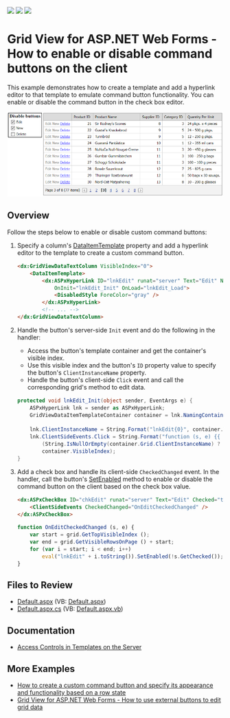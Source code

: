 <!-- default badges list -->
![](https://img.shields.io/endpoint?url=https://codecentral.devexpress.com/api/v1/VersionRange/128539980/13.1.4%2B)
[![](https://img.shields.io/badge/Open_in_DevExpress_Support_Center-FF7200?style=flat-square&logo=DevExpress&logoColor=white)](https://supportcenter.devexpress.com/ticket/details/E2345)
[![](https://img.shields.io/badge/📖_How_to_use_DevExpress_Examples-e9f6fc?style=flat-square)](https://docs.devexpress.com/GeneralInformation/403183)
<!-- default badges end -->
# Grid View for ASP.NET Web Forms - How to enable or disable command buttons on the client

This example demonstrates how to create a template and add a hyperlink editor to that template to emulate command button functionality. You can enable or disable the command button in the check box editor.

![Enable or Disable Buttons](enableOrDisableButtons.png)

## Overview

Follow the steps below to enable or disable custom command buttons:

1. Specify a column's [DataItemTemplate](https://docs.devexpress.com/AspNet/DevExpress.Web.GridViewDataColumn.DataItemTemplate) property and add a hyperlink editor to the template to create a custom command button.

    ```aspx
    <dx:GridViewDataTextColumn VisibleIndex="0">
        <DataItemTemplate>
            <dx:ASPxHyperLink ID="lnkEdit" runat="server" Text="Edit" NavigateUrl="javascript:void(0);"
                OnInit="lnkEdit_Init" OnLoad="lnkEdit_Load">
                <DisabledStyle ForeColor="gray" />
            </dx:ASPxHyperLink>
            <!-- ... -->
    </dx:GridViewDataTextColumn>
    ```

2. Handle the button's server-side `Init` event and do the following in the handler:

   * Access the button's template container and get the container's visible index.
   * Use this visible index and the button's `ID` property value to specify the button's `ClientInstanceName` property.
   * Handle the button's client-side `Click` event and call the corresponding grid's method to edit data.

    ```csharp
    protected void lnkEdit_Init(object sender, EventArgs e) {
        ASPxHyperLink lnk = sender as ASPxHyperLink;
        GridViewDataItemTemplateContainer container = lnk.NamingContainer as GridViewDataItemTemplateContainer;

        lnk.ClientInstanceName = String.Format("lnkEdit{0}", container.VisibleIndex);
        lnk.ClientSideEvents.Click = String.Format("function (s, e) {{ {0}.StartEditRow ({1}); }}",
            (String.IsNullOrEmpty(container.Grid.ClientInstanceName) ? container.Grid.ClientID : container.Grid.ClientInstanceName),
            container.VisibleIndex);
    }
    ```

3. Add a check box and handle its client-side `CheckedChanged` event. In the handler, call the button's [SetEnabled](https://docs.devexpress.com/AspNet/js-ASPxClientEditBase.SetEnabled(value)) method to enable or disable the command button on the client based on the check box value.

    ```aspx
    <dx:ASPxCheckBox ID="chkEdit" runat="server" Text="Edit" Checked="true">
        <ClientSideEvents CheckedChanged="OnEditCheckedChanged" />
    </dx:ASPxCheckBox>
    ```

    ```js
    function OnEditCheckedChanged (s, e) {
        var start = grid.GetTopVisibleIndex ();
        var end = grid.GetVisibleRowsOnPage () + start;
        for (var i = start; i < end; i++)
            eval("lnkEdit" + i.toString()).SetEnabled(!s.GetChecked());
    }
    ```

## Files to Review

* [Default.aspx](./CS/WebSite/Default.aspx) (VB: [Default.aspx](./VB/WebSite/Default.aspx))
* [Default.aspx.cs](./CS/WebSite/Default.aspx.cs) (VB: [Default.aspx.vb](./VB/WebSite/Default.aspx.vb))

## Documentation

* [Access Controls in Templates on the Server](https://docs.devexpress.com/AspNet/403575/common-concepts/access-controls-in-templates-on-the-server)

## More Examples

* [How to create a custom command button and specify its appearance and functionality based on a row state](https://github.com/DevExpress-Examples/how-to-create-a-custom-command-button-with-the-appearance-and-action-depending-on-a-row-state-e1246)
* [Grid View for ASP.NET Web Forms - How to use external buttons to edit grid data](https://github.com/DevExpress-Examples/aspxgridview-use-external-buttons-to-edit-records)
